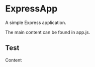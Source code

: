 # ExpressApp

A simple Express application.

The main content can be found in app.js.

## Test

Content